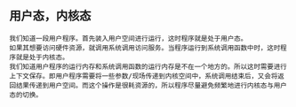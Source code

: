 ## 用户态，内核态<br>
    我们知道一段用户程序。首先装入用户空间进行运行，这时程序就是处于用户态。
    如果其想要访问硬件资源，就调用系统调用访问服务。当程序运行到系统调用函数中时，这时程序就是处于内核态。
    我们知道用户程序的运行内存和系统调用函数的运行内存是不在一个地方的。所以这时需要进行上下文保存。即用户程序需要将一些参数/现场传递到内核空间中，系统调用结束后，又会将返回结果传递到用户空间。而这个操作是很耗资源的，所以程序尽量避免频繁地进行内核态与用户态的切换。
